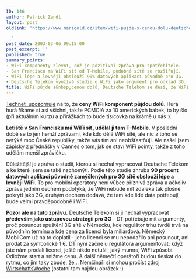 ```yaml
---
ID: 146
author: Patrick Zandl
layout: post
oldlink: 'https://www.marigold.cz/item/wifi-pujde-s-cenou-dolu-deutsche-telekom-se-desi-ze-wifi-pobije-3g

  '
post_date: 2003-03-06 09:15:00
post_excerpt: ''
published: true
summary_points:
- WiFi komponenty zlevní, což je pozitivní zpráva pro spotřebitele.
- San Francisco má WiFi síť od T-Mobile, podobné sítě se rozšiřují.
- WiFi lépe a levněji obslouží 90% datových aplikací původně pro 3G.
- Deutsche Telekom využívá studii o WiFi jako argument pro odklad 3G.
title: WiFi půjde s&nbsp;cenou dolů, Deutsche Telekom se děsí, že WiFi pobije 3G
---
```


<p>
<A href="http://www.technet.cz/zprava.html?zprava=21429" target=_blank>Technet &#160;upozorňuje</A> na to, že <STRONG>ceny WiFi komponent půjdou dolů</STRONG>. Hurá hurá říkáme si asi všichni, takže PCMCIA za 10 amerických babek, to by šlo (při aktuálním kurzu a přirážkách to bude tisícovka na krámě u nás :(</p>

<p>
<STRONG>Letiště v San Francisku má WiFi síť, udělal ji tam T-Mobile</STRONG>. V poslední době se to jen hemží zprávami, kde kdo dělá WiFi sítě, ale nic z toho se netýká moc České republiky, takže vás tím ani neobšťastňuji. Ale našel jsem zápisky z přednášky v Cannes o tom, jak se staví WiFi pointy, takže z toho udělám menší zprávičku. </p>

<p>
Důležitější je zpráva o studii, kterou si nechal vypracovat Deutsche Telekom a ke které jsem se také nachomýtl. Podle této studie zhruba <STRONG>90 procent datových aplikací původně zamýšlených pro 3G sítě obslouží lépe a levněji WiFi</STRONG>. To pro mobilní operátory není vůbec příznivá zpráva a ačkoliv zpráva jedním dechem podotýká, že WiFi nebude mít zdaleka tak plošné pokrytí jako 3G, druhým dechem dodává, že tam kde lidé data potřebují, bude velmi pravděpodobně i WiFi. </p>

<p>
<STRONG>Pozor ale na tuto zprávu.</STRONG> Deutsche Telekom si ji nechal vypracovat <STRONG>především jako ústupovou strategii pro 3G</STRONG> - DT potřebuje mít argumenty, proč posunout spuštění 3G sítě v Německu, kde regulátor trhu tvrdě trvá na původním termínu a kde cena za licenci byla miliardová. Německý MobilCom už na to doplatil - jeho licenci se mu nepodařilo ani posunout, ani prodat za symbolické 1 &#8364;. DT nyní začne u regulátora argumentovat: když jste nám prodali licenci, ještě nikdo netušil, jaký mumraj WiFi způsobí. Odložme start a snižme cenu. A další němečtí operátoři budou tleskat do rytmu, co jim taky zbude, že... Nemčináři si mohou pročíst <A href="http://www.wiwo.de/pswiwo/fn/ww2/sfn/buildww/cn/cn_artikel/id/156/id/13924/SH/0/depot/0/bt/2/index.html" target=_blank>zdroj WirtschaftsWoche</A> (ostatní tam najdou obrázek :)</p>